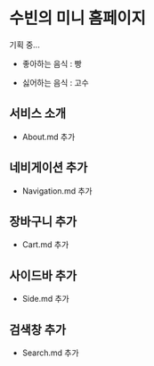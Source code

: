 # 수빈의 미니 홈페이지

기획 중...

* 좋아하는 음식 : 빵

* 싫어하는 음식 : 고수





## 서비스 소개
- About.md 추가

## 네비게이션 추가
- Navigation.md 추가

## 장바구니 추가
- Cart.md 추가


## 사이드바 추가
- Side.md 추가

## 검색창 추가
- Search.md 추가  

